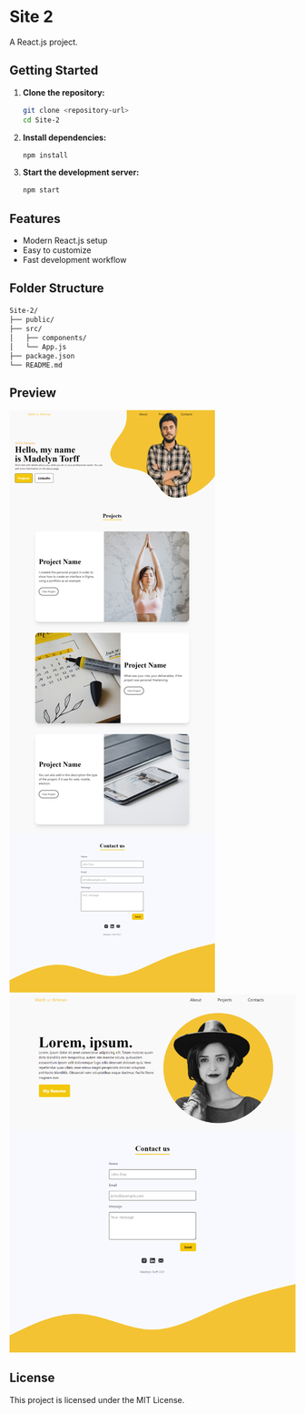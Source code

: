 # Site 2

A React.js project.

## Getting Started

1. **Clone the repository:**
    ```bash
    git clone <repository-url>
    cd Site-2
    ```

2. **Install dependencies:**
    ```bash
    npm install
    ```

3. **Start the development server:**
    ```bash
    npm start
    ```

## Features

- Modern React.js setup
- Easy to customize
- Fast development workflow

## Folder Structure

```
Site-2/
├── public/
├── src/
│   ├── components/
│   └── App.js
├── package.json
└── README.md
```

## Preview

![Site 2 Preview](/public/screencapture-localhost-5173-2025-05-21-18_50_28.png)
![Site 2 Preview](/public/screencapture-localhost-5173-about-2025-05-21-18_52_06.png)

## License

This project is licensed under the MIT License.